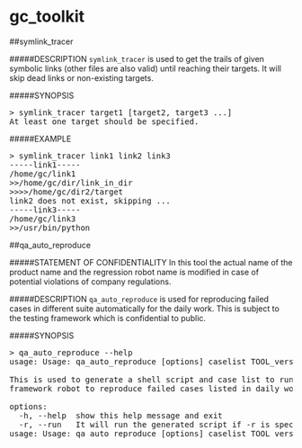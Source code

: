 gc_toolkit
========

##symlink_tracer

#####DESCRIPTION
<code>symlink_tracer</code> is used to get the trails of given symbolic links (other files are also valid) until reaching their targets. It will skip dead links or non-existing targets.

#####SYNOPSIS
<pre>
> symlink_tracer target1 [target2, target3 ...]
At least one target should be specified.
</pre>

#####EXAMPLE
<pre>
> symlink_tracer link1 link2 link3
-----link1-----
/home/gc/link1
>>/home/gc/dir/link_in_dir
>>>>/home/gc/dir2/target
link2 does not exist, skipping ...
-----link3-----
/home/gc/link3
>>/usr/bin/python
</pre>


##qa_auto_reproduce

#####STATEMENT OF CONFIDENTIALITY
In this tool the actual name of the product name and the regression robot name is modified in case of potential violations of company regulations.

#####DESCRIPTION
<code>qa_auto_reproduce</code> is used for reproducing failed cases in different suite automatically for the daily work. This is subject to the testing framework which is confidential to public. 

#####SYNOPSIS
<pre>
> qa_auto_reproduce --help
usage: Usage: qa_auto_reproduce [options] caselist TOOL_version

This is used to generate a shell script and case list to run regression
framework robot to reproduce failed cases listed in daily work panel

options:
  -h, --help  show this help message and exit
  -r, --run   It will run the generated script if -r is specified
usage: Usage: qa_auto_reproduce [options] caselist TOOL_version
</pre>
